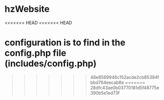 hzWebsite
=========
<<<<<<< HEAD
<<<<<<< HEAD

configuration is to find in the config.php file (includes/config.php)
=======
>>>>>>> 48e8569946c152acde2cb85394fbbd764eecab8e
=======
>>>>>>> 28dfc43ae0b03770181d5f48775e390b5e1ed73f
